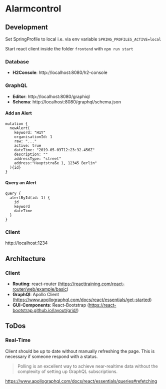 # Alarmcontrol

## Development
Set SpringProfile to local i.e. via env variable `SPRING_PROFILES_ACTIVE=local`

Start react client inside the folder `frontend` with `npm run start`

### Database
* **H2Console**: http://localhost:8080/h2-console

### GraphQL
* **Editor**: http://localhost:8080/graphiql
* **Schema**: http://localhost:8080/graphql/schema.json

#### Add an Alert
```
mutation { 
  newAlert(
    keyword: "H1Y"
    organisationId: 1
    raw: "..."
    active: true
    dateTime: "2019-05-03T12:23:32.456Z"
    description: ""
    addressType: "street"
    address:"Hauptstraße 1, 12345 Berlin"
  ){id}
}
```
#### Query an Alert
```
query {
  alertById(id: 1) {
    id
    keyword
    dateTime
  }
}
```

### Client
http://localhost:1234

## Architecture
### Client
* **Routing**: react-router
(https://reacttraining.com/react-router/web/example/basic)
* **GraphQl**: Apollo Client (https://www.apollographql.com/docs/react/essentials/get-started)
* **GUI-Components**: React-Bootstrap (https://react-bootstrap.github.io/layout/grid/)

## ToDos

### Real-Time
Client should be up to date without manually refreshing the page. This is necessary if someone respond with a status.

> Polling is an excellent way to achieve near-realtime data without the complexity of setting up GraphQL subscriptions.

https://www.apollographql.com/docs/react/essentials/queries#refetching

